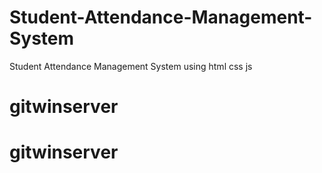 # Student-Attendance-Management-System
Student Attendance Management System using html css js
# gitwinserver
# gitwinserver
